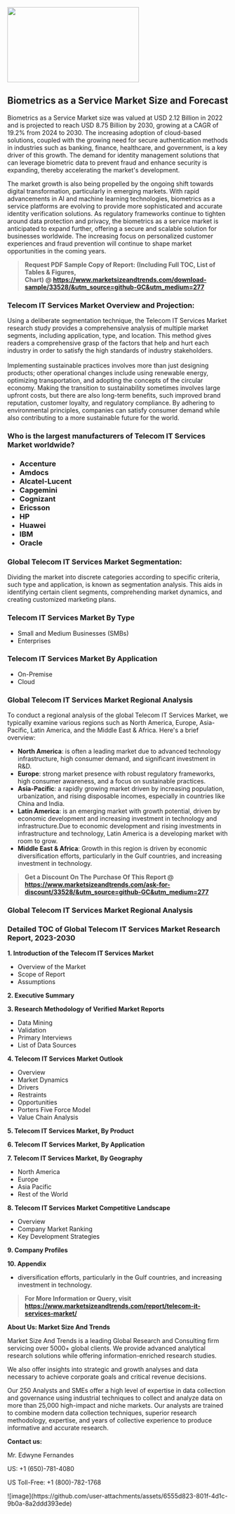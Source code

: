 <p><img class="alignnone size-medium wp-image-20088" src="https://ffe5etoiles.com/wp-content/uploads/2024/12/MST1-300x171.png" alt="" width="300" height="171" /></p><h2>Biometrics as a Service Market Size and Forecast</h2><p>Biometrics as a Service Market size was valued at USD 2.12 Billion in 2022 and is projected to reach USD 8.75 Billion by 2030, growing at a CAGR of 19.2% from 2024 to 2030. The increasing adoption of cloud-based solutions, coupled with the growing need for secure authentication methods in industries such as banking, finance, healthcare, and government, is a key driver of this growth. The demand for identity management solutions that can leverage biometric data to prevent fraud and enhance security is expanding, thereby accelerating the market's development.</p><p>The market growth is also being propelled by the ongoing shift towards digital transformation, particularly in emerging markets. With rapid advancements in AI and machine learning technologies, biometrics as a service platforms are evolving to provide more sophisticated and accurate identity verification solutions. As regulatory frameworks continue to tighten around data protection and privacy, the biometrics as a service market is anticipated to expand further, offering a secure and scalable solution for businesses worldwide. The increasing focus on personalized customer experiences and fraud prevention will continue to shape market opportunities in the coming years.</p></p><blockquote id="" class=""><strong>Request PDF Sample Copy of Report: (Including Full TOC, List of Tables &amp; Figures, Chart)&nbsp;@&nbsp;<strong><a href="https://www.marketsizeandtrends.com/download-sample/33528/&utm_source=github-GC&utm_medium=277" target="_blank">https://www.marketsizeandtrends.com/download-sample/33528/&utm_source=github-GC&utm_medium=277</a></strong></strong></blockquote><h3 id="" class="">Telecom IT Services Market&nbsp;Overview and Projection:</h3><p id="" class="">Using a deliberate segmentation technique, the Telecom IT Services Market research study provides a comprehensive analysis of multiple market segments, including application, type, and location. This method gives readers a comprehensive grasp of the factors that help and hurt each industry in order to satisfy the high standards of industry stakeholders. <br /> <br />Implementing sustainable practices involves more than just designing products; other operational changes include using renewable energy, optimizing transportation, and adopting the concepts of the circular economy. Making the transition to sustainability sometimes involves large upfront costs, but there are also long-term benefits, such improved brand reputation, customer loyalty, and regulatory compliance. By adhering to environmental principles, companies can satisfy consumer demand while also contributing to a more sustainable future for the world.</p><h3 id="" class="">Who is the largest manufacturers of&nbsp;Telecom IT Services Market worldwide?</h3><h3 class=""><p><ul><li>Accenture </li><li> Amdocs </li><li> Alcatel-Lucent </li><li> Capgemini </li><li> Cognizant </li><li> Ericsson </li><li> HP </li><li> Huawei </li><li> IBM </li><li> Oracle</li></ul></p></h3><h3 id="" class="">Global&nbsp;Telecom IT Services Market Segmentation:</h3><p id="" class="">Dividing the market into discrete categories according to specific criteria, such type and application, is known as segmentation analysis. This aids in identifying certain client segments, comprehending market dynamics, and creating customized marketing plans.</p><h3 id="" class="">Telecom IT Services Market&nbsp;By Type</h3><p><p><ul><li>Small and Medium Businesses (SMBs) </li><li> Enterprises</p></li></ul></p></p><h3 id="" class="">Telecom IT Services Market&nbsp;By Application</h3><p class=""><p><ul><li>On-Premise </li><li> Cloud</li></ul></p></p><h3 id="" class="">Global Telecom IT Services Market Regional Analysis</h3><p id="" class="">To conduct a regional analysis of the global Telecom IT Services Market, we typically examine various regions such as North America, Europe, Asia-Pacific, Latin America, and the Middle East &amp; Africa. Here's a brief overview:</p><ul><li><strong>North America</strong>: is often a leading market due to advanced technology infrastructure, high consumer demand, and significant investment in R&amp;D.</li><li><strong>Europe</strong>: strong market presence with robust regulatory frameworks, high consumer awareness, and a focus on sustainable practices.</li><li><strong>Asia-Pacific</strong>: a rapidly growing market driven by increasing population, urbanization, and rising disposable incomes, especially in countries like China and India.</li><li><strong>Latin America</strong>: is an emerging market with growth potential, driven by economic development and increasing investment in technology and infrastructure.Due to economic development and rising investments in infrastructure and technology, Latin America is a developing market with room to grow.</li><li><strong>Middle East &amp; Africa</strong>: Growth in this region is driven by economic diversification efforts, particularly in the Gulf countries, and increasing investment in technology.</li></ul><blockquote id="" class=""><strong>Get a Discount On The Purchase Of This Report @ <strong><a href="https://www.marketsizeandtrends.com/ask-for-discount/33528/&utm_source=github-GC&utm_medium=277" target="_blank">https://www.marketsizeandtrends.com/ask-for-discount/33528/&utm_source=github-GC&utm_medium=277</a></strong></strong></blockquote><h3 id="" class="">Global Telecom IT Services Market Regional Analysis</h3><h3 id="" class="">Detailed TOC of Global Telecom IT Services Market Research Report, 2023-2030</h3><p id="" class=""><strong>1. Introduction of the Telecom IT Services Market</strong></p><ul><li>Overview of the Market</li><li>Scope of Report</li><li>Assumptions</li></ul><p id="" class=""><strong>2. Executive Summary</strong></p><p id="" class=""><strong>3. Research Methodology of Verified Market Reports</strong></p><ul><li>Data Mining</li><li>Validation</li><li>Primary Interviews</li><li>List of Data Sources</li></ul><p id="" class=""><strong>4. Telecom IT Services Market Outlook</strong></p><ul><li>Overview</li><li>Market Dynamics</li><li>Drivers</li><li>Restraints</li><li>Opportunities</li><li>Porters Five Force Model</li><li>Value Chain Analysis</li></ul><p id="" class=""><strong>5. Telecom IT Services Market, By Product</strong></p><p id="" class=""><strong>6. Telecom IT Services Market, By Application</strong></p><p id="" class=""><strong>7. Telecom IT Services Market, By Geography</strong></p><ul><li>North America</li><li>Europe</li><li>Asia Pacific</li><li>Rest of the World</li></ul><p id="" class=""><strong>8. Telecom IT Services Market Competitive Landscape</strong></p><ul><li>Overview</li><li>Company Market Ranking</li><li>Key Development Strategies</li></ul><p id="" class=""><strong>9. Company Profiles</strong></p><p id="" class=""><strong>10. Appendix</strong></p><ul><li>diversification efforts, particularly in the Gulf countries, and increasing investment in technology.</li></ul><blockquote id="" class=""><strong>For More Information or Query, visit <strong><strong><a href="https://www.marketsizeandtrends.com/report/telecom-it-services-market/" target="_blank">https://www.marketsizeandtrends.com/report/telecom-it-services-market/</a></strong></strong></strong></blockquote><p id="" class=""><strong>About Us: Market Size And Trends</strong></p><p id="" class="">Market Size And Trends is a leading Global Research and Consulting firm servicing over 5000+ global clients. We provide advanced analytical research solutions while offering information-enriched research studies.</p><p id="" class="">We also offer insights into strategic and growth analyses and data necessary to achieve corporate goals and critical revenue decisions.</p><p id="" class="">Our 250 Analysts and SMEs offer a high level of expertise in data collection and governance using industrial techniques to collect and analyze data on more than 25,000 high-impact and niche markets. Our analysts are trained to combine modern data collection techniques, superior research methodology, expertise, and years of collective experience to produce informative and accurate research.</p><p id="" class=""><strong>Contact us:</strong></p><p id="" class="">Mr. Edwyne Fernandes</p><p id="" class="">US: +1 (650)-781-4080</p><p id="" class="">US Toll-Free: +1 (800)-782-1768</p>
![image](https://github.com/user-attachments/assets/6555d823-801f-4d1c-9b0a-8a2ddd393ede)
